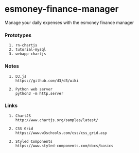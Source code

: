 # esmoney-finance-manager
Manage your daily expenses with the esmoney finance manager


### Prototypes

      1. rn-chartjs
      2. tutorial-mysql
      3. webapp-chartjs

### Notes
      
      1. D3.js
         https://github.com/d3/d3/wiki
         
      2. Python web server
         python3 -m http.server
      

### Links

      1. ChartJS
         http://www.chartjs.org/samples/latest/

      2. CSS Grid
         https://www.w3schools.com/css/css_grid.asp

      3. Styled Components
         https://www.styled-components.com/docs/basics
